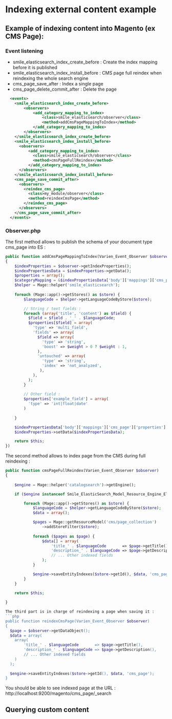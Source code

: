 # Indexing external content example



## Example of indexing content into Magento (ex CMS Page):

### Event listening

* smile_elasticsearch_index_create_before  : Create the index mapping before it is published
* smile_elasticsearch_index_install_before : CMS page full reindex when reindexing the whole search engine
* cms_page_save_after                      : Index a single page
* cms_page_delete_commit_after             : Delete the page

``` xml
  <events>
    <smile_elasticsearch_index_create_before>
        <observers>
            <add_category_mapping_to_index>
                <class>smile_elasticsearch/observer</class>
                <method>addCmsPageMappingToIndex</method>
            </add_category_mapping_to_index>
        </observers>
    </smile_elasticsearch_index_create_before>
    <smile_elasticsearch_index_install_before>
      <observers>
          <add_category_mapping_to_index>
            <class>smile_elasticsearch/observer</class>
            <method>cmsPageFullReindex</method>
          </add_category_mapping_to_index>
      </observers>
    </smile_elasticsearch_index_install_before>
    <cms_page_save_commit_after>
      <observers>
        <reindex_cms_page>
          <class>my_module/observer</class>
          <method>reindexCmsPage</method>
        </reindex_cms_page>
      </observers>
    </cms_page_save_commit_after>
  </events>
```

### Observer.php

The first method allows to publish the schema of your document type cms_page into ES :

```php
public function addCmsPageMappingToIndex(Varien_Event_Observer $observer)
{
    $indexProperties = $observer->getIndexProperties();
    $indexPropertiesData = $indexProperties->getData();
    $properties = array();
    $categoryMapping = &$indexPropertiesData['body']['mappings']['cms_page']['properties'];
    $helper = Mage::helper('smile_elasticsearch');
    
    foreach (Mage::app()->getStores() as $store) {
        $languageCode = $helper->getLanguageCodeByStore($store);

        // String / text fields :
        foreach (array('title', 'content') as $field) {
          $field = $field . '_' . $languageCode;
          $properties[$field] = array(
            'type' => 'multi_field',
            'fields' => array(
              $field => array(
                'type' => 'string',
                'boost' => $weight > 0 ? $weight : 1,
              ),
              'untouched' => array(
                'type' => 'string',
                'index' => 'not_analyzed',
               ),
            ),
          );
        }
        
        // Other field :
        $properties['example_field'] = array(
          'type' => 'int|float|date'
        )
        
    }

    $indexPropertiesData['body']['mappings']['cms_page']['properties'] = $properties;
    $indexProperties->setData($indexPropertiesData);

    return $this;
})
```

The second method allows to index page from the CMS during full reindexing :

```php
public function cmsPageFullReindex(Varien_Event_Observer $observer)
{
  
    $engine = Mage::helper('catalogsearch')->getEngine();

    if ($engine instanceof Smile_ElasticSearch_Model_Resource_Engine_ElasticSearch) {

        foreach (Mage::app()->getStores() as $store) {
            $languageCode = $helper->getLanguageCodeByStore($store);
            $data = array();

            $pages = Mage::getResourceModel('cms/page_collection')
                ->addStoreFilter($store);
                  
            foreach ($pages as $page) {
                $data[] = array(
                    'title_' . $languageCode       => $page->getTitle(),
                    'description_' . $languageCode => $page->getDescription(),
                    // ... Other indexed fields
                );
            }

            $engine->saveEntityIndexes($store->getId(), $data, 'cms_page');
        }
    }

    return $this;
      
}

The third part is in charge of reindexing a page when saving it :
```php
public function reindexCmsPage(Varien_Event_Observer $observer)
{
  $page = $observer->getDataObject();
  $data = array(
    array(
        'title_' . $languageCode       => $page->getTitle(),
        'description_' . $languageCode => $page->getDescription(),
        // ... Other indexed fields
    )
  );
  
  $engine->saveEntityIndexes($store->getId(), $data, 'cms_page');
}
```

You should be able to see indexed page at the URL : http://localhost:9200/magento/cms_page/_search

## Querying custom content

